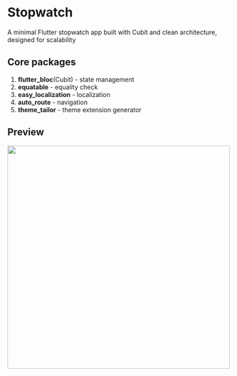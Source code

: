 # Stopwatch
A minimal Flutter stopwatch app built with Cubit and clean architecture, designed for scalability
## Core packages
1. **flutter_bloc**(Cubit) - state management
2. **equatable** - equality check
3. **easy_localization** - localization
4. **auto_route** - navigation
5. **theme_tailor** - theme extension generator

## Preview
<img src="https://github.com/user-attachments/assets/5a36cb45-528d-4e4e-897a-20b4b15eae38" height=500px/>
